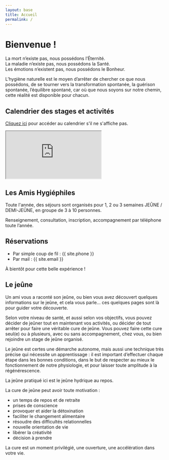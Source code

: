 ```yaml
---
layout: base
title: Accueil
permalink: /
---
```


# Bienvenue !

La mort n’existe pas, nous possédons l’Éternité.  
La maladie n’existe pas, nous possédons la Santé.  
Les émotions n’existent pas, nous possédons le Bonheur.

L’hygiène naturelle est le moyen d’arrêter de chercher ce que nous possédons, de se tourner vers la transformation spontanée, la guérison spontanée, l’équilibre spontané, car où que nous soyons sur notre chemin, cette réalité est disponible pour chacun.


## Calendrier des stages et activités

[Cliquez ici](https://docs.google.com/document/d/e/2PACX-1vQPFdKjDZu28Ii8g-dkmZX3iZobEaPZovORVeELzj3W09xe-ScPK2SsY8_1Kb4_W8xMUHieUQgeCdo6/pub) pour accéder au calendrier s'il ne s'affiche pas.
<iframe id="calendar" src="https://docs.google.com/document/d/e/2PACX-1vQPFdKjDZu28Ii8g-dkmZX3iZobEaPZovORVeELzj3W09xe-ScPK2SsY8_1Kb4_W8xMUHieUQgeCdo6/pub?embedded=true"></iframe>



## Les Amis Hygiéphiles

Toute l'année, des séjours sont organisés pour 1, 2 ou 3 semaines
JEÛNE / DEMI-JEÛNE, en groupe de 3 à 10 personnes.

Renseignement, consultation, inscription, accompagnement par téléphone toute l’année.

## Réservations
- Par simple coup de fil : {{ site.phone }}
- Par mail : {{ site.email }}

À bientôt pour cette belle expérience !


## Le jeûne

Un ami vous a raconté son jeûne, ou bien vous avez découvert quelques informations sur le jeûne, et cela vous parle… ces quelques pages sont là pour guider votre découverte.

Selon votre niveau de santé, et aussi selon vos objectifs, vous pouvez décider de jeûner tout en maintenant vos activités, ou décider de tout arrêter pour faire une véritable cure de jeûne. Vous pouvez faire cette cure seul(e) ou à plusieurs, avec ou sans accompagnement, chez vous, ou bien rejoindre un stage de jeûne organisé.

Le jeûne est certes une démarche autonome, mais aussi une technique très précise qui nécessite un apprentissage : il est important d’effectuer chaque étape dans les bonnes conditions, dans le but de respecter au mieux le fonctionnement de notre physiologie, et pour laisser toute amplitude à la régénérescence.

La  jeûne pratiqué ici est le jeûne hydrique au repos.

La cure de jeûne peut avoir toute motivation :

- un temps de repos et de retraite
- prises de conscience
- provoquer et aider la détoxination
- faciliter le changement alimentaire
- résoudre des difficultés relationnelles
- nouvelle orientation de vie
- libérer la créativité
- décision à prendre

La cure est un moment privilégié, une ouverture, une accélération dans votre vie.